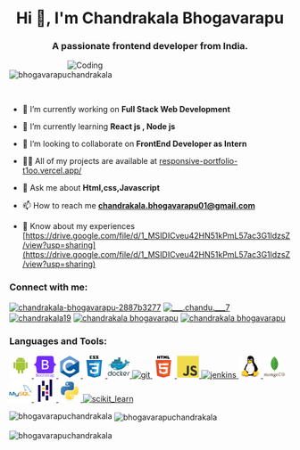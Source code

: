 <h1 align="center">Hi 👋, I'm Chandrakala Bhogavarapu</h1>
<h3 align="center">A passionate frontend developer from India.</h3>
<img align="right" alt="Coding" width="400" src="https://encrypted-tbn0.gstatic.com/images?q=tbn:ANd9GcQPjeKg6m_g2Ntpf4QgwAo0iyRMqI41H8g25A&s">


<p align="left"> <img src="https://komarev.com/ghpvc/?username=bhogavarapuchandrakala&label=Profile%20views&color=0e75b6&style=flat" alt="bhogavarapuchandrakala" /> </p>

<p align="left"> <a href="https://twitter.com/" target="blank"><img src="https://img.shields.io/twitter/follow/?logo=twitter&style=for-the-badge" alt="" /></a> </p>


- 🔭 I’m currently working on **Full Stack Web Development**

- 🌱 I’m currently learning **React js , Node js**

- 👯 I’m looking to collaborate on **FrontEnd Developer as Intern**

- 👨‍💻 All of my projects are available at [responsive-portfolio-t1oo.vercel.app/](responsive-portfolio-t1oo.vercel.app/)

- 💬 Ask me about **Html,css,Javascript**

- 📫 How to reach me **chandrakala.bhogavarapu01@gmail.com**

- 📄 Know about my experiences [https://drive.google.com/file/d/1_MSIDICveu42HN51kPmL57ac3G1ldzsZ/view?usp=sharing](https://drive.google.com/file/d/1_MSIDICveu42HN51kPmL57ac3G1ldzsZ/view?usp=sharing)

<h3 align="left">Connect with me:</h3>
<p align="left">
<a href="https://linkedin.com/in/chandrakala-bhogavarapu-2887b3277" target="blank"><img align="center" src="https://raw.githubusercontent.com/rahuldkjain/github-profile-readme-generator/master/src/images/icons/Social/linked-in-alt.svg" alt="chandrakala-bhogavarapu-2887b3277" height="30" width="40" /></a>
<a href="https://instagram.com/___.chandu.___7" target="blank"><img align="center" src="https://raw.githubusercontent.com/rahuldkjain/github-profile-readme-generator/master/src/images/icons/Social/instagram.svg" alt="___.chandu.___7" height="30" width="40" /></a>
<a href="https://www.codechef.com/users/chandrakala19" target="blank"><img align="center" src="https://cdn.jsdelivr.net/npm/simple-icons@3.1.0/icons/codechef.svg" alt="chandrakala19" height="30" width="40" /></a>
<a href="https://www.hackerrank.com/chandrakala bhogavarapu" target="blank"><img align="center" src="https://raw.githubusercontent.com/rahuldkjain/github-profile-readme-generator/master/src/images/icons/Social/hackerrank.svg" alt="chandrakala bhogavarapu" height="30" width="40" /></a>
<a href="https://www.leetcode.com/chandrakala bhogavarapu" target="blank"><img align="center" src="https://raw.githubusercontent.com/rahuldkjain/github-profile-readme-generator/master/src/images/icons/Social/leet-code.svg" alt="chandrakala bhogavarapu" height="30" width="40" /></a>
</p>

<h3 align="left">Languages and Tools:</h3>
<p align="left"> <a href="https://developer.android.com" target="_blank" rel="noreferrer"> <img src="https://raw.githubusercontent.com/devicons/devicon/master/icons/android/android-original-wordmark.svg" alt="android" width="40" height="40"/> </a> <a href="https://getbootstrap.com" target="_blank" rel="noreferrer"> <img src="https://raw.githubusercontent.com/devicons/devicon/master/icons/bootstrap/bootstrap-plain-wordmark.svg" alt="bootstrap" width="40" height="40"/> </a> <a href="https://www.cprogramming.com/" target="_blank" rel="noreferrer"> <img src="https://raw.githubusercontent.com/devicons/devicon/master/icons/c/c-original.svg" alt="c" width="40" height="40"/> </a> <a href="https://www.w3schools.com/css/" target="_blank" rel="noreferrer"> <img src="https://raw.githubusercontent.com/devicons/devicon/master/icons/css3/css3-original-wordmark.svg" alt="css3" width="40" height="40"/> </a> <a href="https://www.docker.com/" target="_blank" rel="noreferrer"> <img src="https://raw.githubusercontent.com/devicons/devicon/master/icons/docker/docker-original-wordmark.svg" alt="docker" width="40" height="40"/> </a> <a href="https://git-scm.com/" target="_blank" rel="noreferrer"> <img src="https://www.vectorlogo.zone/logos/git-scm/git-scm-icon.svg" alt="git" width="40" height="40"/> </a> <a href="https://www.w3.org/html/" target="_blank" rel="noreferrer"> <img src="https://raw.githubusercontent.com/devicons/devicon/master/icons/html5/html5-original-wordmark.svg" alt="html5" width="40" height="40"/> </a> <a href="https://developer.mozilla.org/en-US/docs/Web/JavaScript" target="_blank" rel="noreferrer"> <img src="https://raw.githubusercontent.com/devicons/devicon/master/icons/javascript/javascript-original.svg" alt="javascript" width="40" height="40"/> </a> <a href="https://www.jenkins.io" target="_blank" rel="noreferrer"> <img src="https://www.vectorlogo.zone/logos/jenkins/jenkins-icon.svg" alt="jenkins" width="40" height="40"/> </a> <a href="https://www.linux.org/" target="_blank" rel="noreferrer"> <img src="https://raw.githubusercontent.com/devicons/devicon/master/icons/linux/linux-original.svg" alt="linux" width="40" height="40"/> </a> <a href="https://www.mongodb.com/" target="_blank" rel="noreferrer"> <img src="https://raw.githubusercontent.com/devicons/devicon/master/icons/mongodb/mongodb-original-wordmark.svg" alt="mongodb" width="40" height="40"/> </a> <a href="https://www.mysql.com/" target="_blank" rel="noreferrer"> <img src="https://raw.githubusercontent.com/devicons/devicon/master/icons/mysql/mysql-original-wordmark.svg" alt="mysql" width="40" height="40"/> </a> <a href="https://pandas.pydata.org/" target="_blank" rel="noreferrer"> <img src="https://raw.githubusercontent.com/devicons/devicon/2ae2a900d2f041da66e950e4d48052658d850630/icons/pandas/pandas-original.svg" alt="pandas" width="40" height="40"/> </a> <a href="https://www.python.org" target="_blank" rel="noreferrer"> <img src="https://raw.githubusercontent.com/devicons/devicon/master/icons/python/python-original.svg" alt="python" width="40" height="40"/> </a> <a href="https://scikit-learn.org/" target="_blank" rel="noreferrer"> <img src="https://upload.wikimedia.org/wikipedia/commons/0/05/Scikit_learn_logo_small.svg" alt="scikit_learn" width="40" height="40"/> </a> </p>

<p><img align="left" src="https://github-readme-stats.vercel.app/api/top-langs?username=bhogavarapuchandrakala&show_icons=true&locale=en&layout=compact" alt="bhogavarapuchandrakala" /></p>

<p>&nbsp;<img align="center" src="https://github-readme-stats.vercel.app/api?username=bhogavarapuchandrakala&show_icons=true&locale=en" alt="bhogavarapuchandrakala" /></p>

<p><img align="center" src="https://github-readme-streak-stats.herokuapp.com/?user=bhogavarapuchandrakala&" alt="bhogavarapuchandrakala" /></p>
